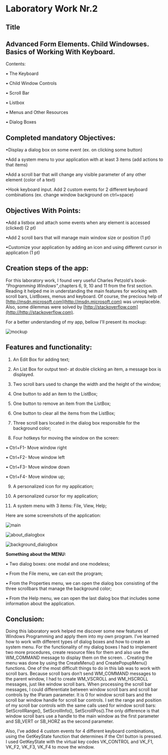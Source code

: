 Laboratory Work Nr.2
====================
Title
-----
Advanced Form Elements. Child Windowses. Basics of Working With Keyboard.
------------
Contents:

•	The Keyboard

•	Child Window Controls

•	Scroll Bar

•	Listbox

•	Menus and Other Resources

•	Dialog Boxes

Completed mandatory Objectives:
--------------------
•Display a dialog box on some event (ex. on clicking some button)

•Add a system menu to your application with at least 3 items (add actions to that items)

•Add a scroll bar that will change any visible parameter of any other element (color of a text)

•Hook keyboard input. Add 2 custom events for 2 different keyboard combinations (ex. change window background on ctrl+space)

Objectives With Points:
----------------------
•Add a listbox and attach some events when any element is accessed (clicked) (2 pt)

•Add 2 scroll bars that will manage main window size or position (1 pt)

•Customize your application by adding an icon and using different cursor in application (1 pt)

Creation steps of the app:
--------------------------
For this laboratory work, I found very useful Charles Petzold's book- *"Programming Windows"*,chapters 6, 9, 10 and 11 from the first section. Reading it helped me in understanding the main features for working with scroll bars, ListBoxes, menus and keyboard. Of course, the precious help of [http://msdn.microsoft.com](http://msdn.microsoft.com) was unreplaceble. Also, some dilemmas were solved by [http://stackoverflow.com](http://http://stackoverflow.com). 

For a better understanding of my app, bellow I'll present its mockup:

 ![mockup](https://raw.github.com/TUM-FAF/FAF-121-Gusan-Gina/master/WP/Lab2_WP/screenshots/mockup.png)

Features and functionality:
---------------------------
1.	An Edit Box for adding text;

2.	An List Box for output text- at double clicking an item, a message box is displayed.

3.	Two scroll bars used to change the width and the height of the window;

4.	One button to add an item to the ListBox;

5.	One button to remove an item from the ListBox;

6.	One button to clear all the items from the ListBox; 

7.	Three scroll bars located in the dialog box responsible for the background color;

8.	Four hotkeys for moving the window on the screen:

•	Ctrl+F1- Move window right

•	Ctrl+F2- Move window left

•	Ctrl+F3- Move window down

•	Ctrl+F4- Move window up;

9.	A personalized icon for my application;

10.	A personalized cursor for my application;

11.	A system menu with 3 items: File, View, Help;

Here are some screenshots of the application:

![main](https://raw.github.com/TUM-FAF/FAF-121-Gusan-Gina/master/WP/Lab2_WP/screenshots/main.png)

![about_dialogbox](https://raw.github.com/TUM-FAF/FAF-121-Gusan-Gina/master/WP/Lab2_WP/screenshots/about_dialogbox.png)

![background_dialogbox](https://raw.github.com/TUM-FAF/FAF-121-Gusan-Gina/master/WP/Lab2_WP/screenshots/background_dialogbox.png)
 
**Something about the MENU:** 

• Two dialog boxes: one modal and one modeless;

•	From the File menu, we can exit the program;

•	From the Properties menu, we can open the dialog box consisting of the three scrollbars that manage the background color;

•	From the Help menu, we can open the last dialog box that includes some information about the application.

Conclusion:
-----------

Doing this laboratory work helped me discover some new features of Windows Programming and apply them into my own program. I’ve learned how to work with different types of dialog boxes and how to create an system menu. For the functionality of my dialog boxes I had to implement two more procedures, create resource files for them and also use the WM_COMMAND message to display them on the screen. . Creating the menu was done by using the CreateMenu() and CreatePopupMenu() functions. 
One of the most difficult things to do in this lab was to work with scroll bars. Because scroll bars don’t  send WM_COMMAND messages to the parent window, I had to create WM_VSCROLL and WM_HSCROLL messages, just like window scroll bars. When processing the scroll bar messages, I could differentiate between window scroll bars and scroll bar controls by the lParam parameter. It is  0 for window scroll bars and the scroll bar window handle for scroll bar controls. I set the range and position of my scroll bar controls with the same calls used for window scroll bars: SetScrollRange(), SetScrollInfo(), SetScrollPos().The only difference is that window scroll bars use a handle to the main window as the first parameter and SB_VERT or SB_HORZ as the second parameter.

Also, I’ve added 4 custom events for 4 different keyboard combinations, using the GetKeyState function that determines if the Ctrl button is pressed. I used GetKeyState with the virtual key codes VK_CONTROL and  VK_F1, VK_F2, VK_F3, VK_F4 to move the window.







